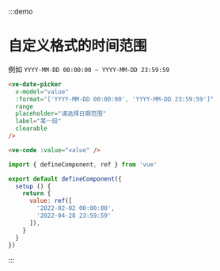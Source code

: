 :::demo

# 自定义格式的时间范围

例如 `YYYY-MM-DD 00:00:00 ~ YYYY-MM-DD 23:59:59`

```html
<ve-date-picker
  v-model="value"
  :format="['YYYY-MM-DD 00:00:00', 'YYYY-MM-DD 23:59:59']" 
  range 
  placeholder="请选择日期范围" 
  label="某一段"
  clearable
/>

<ve-code :value="value" />
```

```js
import { defineComponent, ref } from 'vue'

export default defineComponent({
  setup () {
    return {
      value: ref([
        '2022-02-02 00:00:00',
        '2022-04-28 23:59:59'
      ]),
    }
  }
})
```

:::
